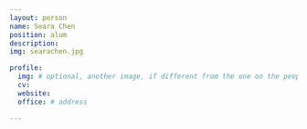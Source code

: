 ```yaml
---
layout: person
name: Seara Chen
position: alum
description:
img: searachen.jpg

profile:
  img: # optional, another image, if different from the one on the people page
  cv:
  website:
  office: # address

---
```


